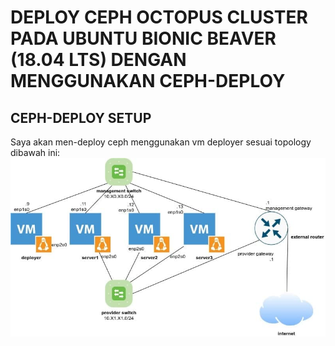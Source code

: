 # DEPLOY CEPH OCTOPUS CLUSTER PADA UBUNTU BIONIC BEAVER (18.04 LTS) DENGAN MENGGUNAKAN CEPH-DEPLOY
## CEPH-DEPLOY SETUP
Saya akan men-deploy ceph menggunakan vm deployer sesuai topology dibawah ini:
![](https://github.com/jhodysetiawansekardono/ceph-cluster-octpus/blob/c7b5242bd29d78fee52510cc7e58686553e65d35/resources/topology.jpg)
